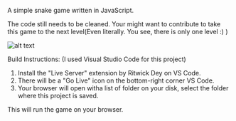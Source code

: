 A simple snake game written in JavaScript.

The code still needs to be cleaned.
Your might want to contribute to take this game to the next level(Even literally. You see, there is only one level :) )

![alt text](https://github.com/Gs-001/Innovative-Hacktober/blob/master/snakeGame_JS/img/Capture.PNG)

Build Instructions:
            (I used Visual Studio Code for this project)
1. Install the "Live Server" extension by Ritwick Dey on VS Code.
2. There will be a "Go Live" icon on the bottom-right corner VS Code.
3. Your browser will open witha list of folder on your disk, select the folder where this project is saved.

This will run the game on your browser.
